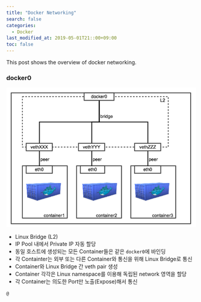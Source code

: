 ```yaml
---
title: "Docker Networking"
search: false
categories:
  - Docker
last_modified_at: 2019-05-01T21::00+09:00
toc: false
---
```


This post shows the overview of docker networking.

### docker0
![docker networking](https://github.com/unipark00/tekrepo/blob/master/_posts/2750F23D55A37EF801.png?raw=true)
* Linux Bridge (L2)
* IP Pool 내에서 Private IP 자동 할당
* 동일 호스트에 생성되는 모든 Container들은 같은 `docker0`에 바인딩
* 각 Containter는 외부 또는 다른 Container와 통신을 위해 Linux Bridge로 통신
* Container와 Linux Bridge 간 veth pair 생성
* Container 각각은 Linux namespace를 이용해 독립된 network 영역을 할당
* 각 Container는 의도한 Port만 노출(Expose)해서 통신
```console
@
```
